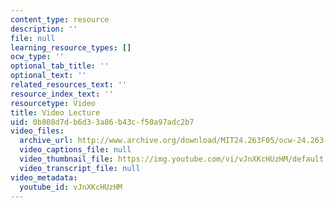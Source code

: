 ```yaml
---
content_type: resource
description: ''
file: null
learning_resource_types: []
ocw_type: ''
optional_tab_title: ''
optional_text: ''
related_resources_text: ''
resource_index_text: ''
resourcetype: Video
title: Video Lecture
uid: 0b808d7d-b6d3-3a86-b43c-f50a97adc2b7
video_files:
  archive_url: http://www.archive.org/download/MIT24.263F05/ocw-24.263-13dec2005_2-220k.mp4
  video_captions_file: null
  video_thumbnail_file: https://img.youtube.com/vi/vJnXKcHUzHM/default.jpg
  video_transcript_file: null
video_metadata:
  youtube_id: vJnXKcHUzHM
---
```

